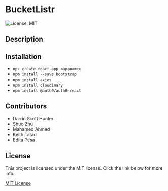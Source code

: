 # BucketListr
![License: MIT](https://img.shields.io/badge/License-MIT-yellow.svg)

## Description

## Installation
- `npx create-react-app <appname>`
- `npm install --save bootstrap`
- `npm install axios`
- `npm install cloudinary`
- `npm install @auth0/auth0-react`

## Contributors
- Darrin Scott Hunter
- Shuo Zhu
- Mahamed Ahmed
- Keith Tatad
- Edita Pesa

## License
This project is licensed under the MIT license. Click the link below for more info.

[MIT License](https://opensource.org/licenses/MIT)
